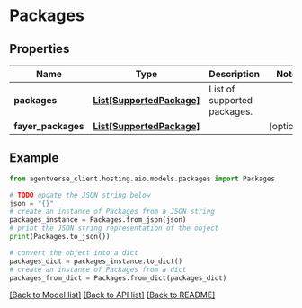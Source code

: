 # Packages


## Properties

Name | Type | Description | Notes
------------ | ------------- | ------------- | -------------
**packages** | [**List[SupportedPackage]**](SupportedPackage.md) | List of supported packages. | 
**fayer_packages** | [**List[SupportedPackage]**](SupportedPackage.md) |  | [optional] 

## Example

```python
from agentverse_client.hosting.aio.models.packages import Packages

# TODO update the JSON string below
json = "{}"
# create an instance of Packages from a JSON string
packages_instance = Packages.from_json(json)
# print the JSON string representation of the object
print(Packages.to_json())

# convert the object into a dict
packages_dict = packages_instance.to_dict()
# create an instance of Packages from a dict
packages_from_dict = Packages.from_dict(packages_dict)
```
[[Back to Model list]](../README.md#documentation-for-models) [[Back to API list]](../README.md#documentation-for-api-endpoints) [[Back to README]](../README.md)


